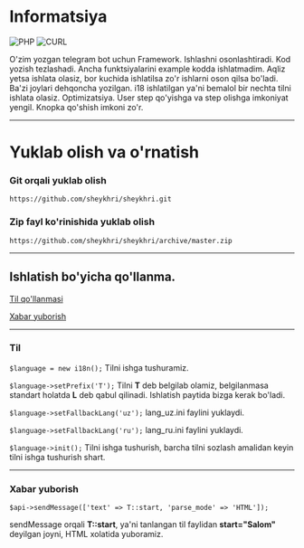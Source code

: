 # Informatsiya

![PHP](https://img.shields.io/badge/php-%3E%3D7.0-8892bf.svg)
![CURL](https://img.shields.io/badge/cURL-required-green.svg)

O'zim yozgan telegram bot uchun Framework. Ishlashni osonlashtiradi. Kod yozish tezlashadi. Ancha funktsiyalarini example kodda ishlatmadim. Aqliz yetsa ishlata olasiz, bor kuchida ishlatilsa zo'r ishlarni oson qilsa bo'ladi. Ba'zi joylari dehqoncha yozilgan.  i18 ishlatilgan ya'ni bemalol bir nechta tilni ishlata olasiz. Optimizatsiya. User step qo'yishga va step olishga imkoniyat yengil. Knopka qo'shish imkoni zo'r.

-------

# Yuklab olish va o'rnatish
### Git orqali yuklab olish
```https://github.com/sheykhri/sheykhri.git```
### Zip fayl ko'rinishida yuklab olish
```https://github.com/sheykhri/sheykhri/archive/master.zip```

-------

## Ishlatish bo'yicha qo'llanma.
[Til qo'llanmasi](#til)

[Xabar yuborish](#xabar-yuborish)

-------
### **Til**
```$language = new i18n();```
Tilni ishga tushuramiz.

```$language->setPrefix('T');```
Tilni **T** deb belgilab olamiz, belgilanmasa standart holatda **L** deb qabul qilinadi. Ishlatish paytida bizga kerak bo'ladi.

```$language->setFallbackLang('uz');```
lang_uz.ini faylini yuklaydi.

```$language->setFallbackLang('ru');```
lang_ru.ini faylini yuklaydi.

```$language->init();```
Tilni ishga tushurish, barcha tilni sozlash amalidan keyin tilni ishga tushurish shart.

-------
### **Xabar yuborish**
```$api->sendMessage(['text' => T::start, 'parse_mode' => 'HTML']);```

sendMessage orqali **T::start**, ya'ni tanlangan til faylidan **start="Salom"** deyilgan joyni, HTML xolatida yuboramiz.
